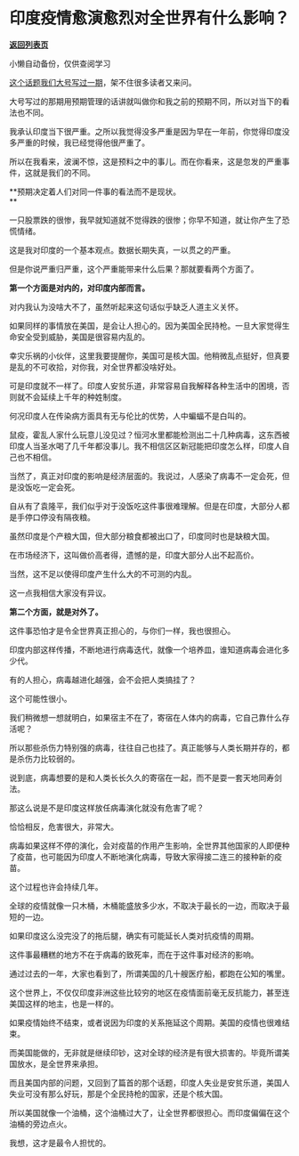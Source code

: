 # 印度疫情愈演愈烈对全世界有什么影响？

[**返回列表页**](/gzh/记忆承载3)

小懒自动备份，仅供查阅学习

[这个话题我们大号写过一期](https://mp.weixin.qq.com/s?__biz=MzU0MjYwNDU2Mw==&mid=2247498262&idx=2&sn=c793511fef8419d26bb3aa5c7632bf8e&chksm=fb1a966acc6d1f7c79e5ee2c6710ca2572163fae1033026b858645a273260f397d0013d06568&token=1766920355&lang=zh_CN&scene=21#wechat_redirect)，架不住很多读者又来问。  

  

大号写过的那期用预期管理的话讲就叫做你和我之前的预期不同，所以对当下的看法也不同。  

  

我承认印度当下很严重。之所以我觉得没多严重是因为早在一年前，你觉得印度没多严重的时候，我已经觉得他很严重了。  

  

所以在我看来，波澜不惊，这是预料之中的事儿。而在你看来，这是忽发的严重事件，这就是我们的不同。  

  

 **预期决定着人们对同一件事的看法而不是现状。  
**

  

一只股票跌的很惨，我早就知道就不觉得跌的很惨；你早不知道，就让你产生了恐慌情绪。

  

这是我对印度的一个基本观点。数据长期失真，一以贯之的严重。  

  

但是你说严重归严重，这个严重能带来什么后果？那就要看两个方面了。  

  

 **第一个方面是对内的，对印度内部而言。**

  

对内我认为没啥大不了，虽然听起来这句话似乎缺乏人道主义关怀。  

  

如果同样的事情放在美国，是会让人担心的。因为美国全民持枪。一旦大家觉得生命安全受到威胁，美国是很容易内乱的。  

  

幸灾乐祸的小伙伴，这里我要提醒你，美国可是核大国。他稍微乱点挺好，但真要是乱的不可收拾，对你我，对全世界都没啥好处。

  

可是印度就不一样了。印度人安贫乐道，非常容易自我解释各种生活中的困境，否则就不会延续上千年的种姓制度。

  

何况印度人在传染病方面具有无与伦比的优势，人中蝙蝠不是白叫的。

  

鼠疫，霍乱人家什么玩意儿没见过？恒河水里都能检测出二十几种病毒，这东西被印度人当圣水喝了几千年都没事儿。我不相信区区新冠能把印度怎么样，印度人自己也不相信。  

  

当然了，真正对印度的影响是经济层面的。我说过，人感染了病毒不一定会死，但是没饭吃一定会死。

  

自从有了袁隆平，我们似乎对于没饭吃这件事很难理解。但是在印度，大部分人都是手停口停没有隔夜粮。

  

虽然印度是个产粮大国，但大部分粮食都被出口了，印度同时也是缺粮大国。  

  

在市场经济下，这叫做价高者得，遗憾的是，印度大部分人出不起高价。  

  

当然，这不足以使得印度产生什么大的不可测的内乱。

  

这一点我相信大家没有异议。  

  

 **第二个方面，就是对外了。**

  

这件事恐怕才是令全世界真正担心的，与你们一样，我也很担心。  

  

印度内部这样传播，不断地进行病毒迭代，就像一个培养皿，谁知道病毒会进化多少代。  

  

有的人担心，病毒越进化越强，会不会把人类搞挂了？

  

这个可能性很小。

  

我们稍微想一想就明白，如果宿主不在了，寄宿在人体内的病毒，它自己靠什么存活呢？

  

所以那些杀伤力特别强的病毒，往往自己也挂了。真正能够与人类长期并存的，都是杀伤力比较弱的。  

  

说到底，病毒想要的是和人类长长久久的寄宿在一起，而不是耍一套天地同寿剑法。

  

那这么说是不是印度这样放任病毒演化就没有危害了呢？  

  

恰恰相反，危害很大，非常大。  

  

病毒如果这样不停的演化，会对疫苗的作用产生影响，全世界其他国家的人即便种了疫苗，也可能因为印度人不断地演化病毒，导致大家得接二连三的接种新的疫苗。  

  

这个过程也许会持续几年。  

  

全球的疫情就像一只木桶，木桶能盛放多少水，不取决于最长的一边，而取决于最短的一边。  

  

如果印度这么没完没了的拖后腿，确实有可能延长人类对抗疫情的周期。  

  

这件事最糟糕的地方不在于病毒的致死率，而在于这件事对经济的影响。  

  

通过过去的一年，大家也看到了，所谓美国的几十艘医疗船，都跑在公知的嘴里。

  

这个世界上，不仅仅印度非洲这些比较穷的地区在疫情面前毫无反抗能力，甚至连美国这样的地主，也是一样的。

  

如果疫情始终不结束，或者说因为印度的关系拖延这个周期。美国的疫情也很难结束。  

  

而美国能做的，无非就是继续印钞，这对全球的经济是有很大损害的。毕竟所谓美国放水，是全世界来承担。

  

而且美国内部的问题，又回到了篇首的那个话题，印度人失业是安贫乐道，美国人失业可没有那么好玩，那是个全民持枪的国家，还是个核大国。  

  

所以美国就像一个油桶，这个油桶过大了，让全世界都很担心。而印度偏偏在这个油桶的旁边点火。  

  

我想，这才是最令人担忧的。

